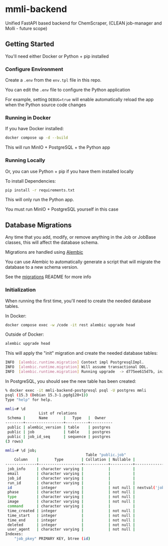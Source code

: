 # mmli-backend
Unified FastAPI based backend for ChemScraper, (CLEAN job-manager and Molli - future scope)

## Getting Started
You'll need either Docker or Python + pip installed

### Configure Environment
Create a `.env` from the `env.tpl` file in this repo.

You can edit the `.env` file to configure the Python application

For example, setting `DEBUG=true` will enable automatically reload the app when the Python source code changes

### Running in Docker
If you have Docker installed:
```bash
docker compose up -d --build
```

This will run MinIO + PostgreSQL + the Python app

### Running Locally
Or, you can use Python + pip if you have them installed locally

To install Dependencies:
```bash
pip install -r requirements.txt
```


This will only run the Python app.

You must run MinIO + PostgreSQL yourself in this case


## Database Migrations
Any time that you add, modify, or remove anything in the Job or JobBase classes, this will affect the database schema.

Migrations are handled using [Alembic](https://alembic.sqlalchemy.org/en/latest/)

You can use Alembic to automatically generate a script that will migrate the database to a new schema version.

See the [migrations](app/migrations/README.md) README for more info


### Initialization
When running the first time, you'll need to create the needed database tables.

In Docker:
```bash
docker compose exec -w /code -it rest alembic upgrade head
```

Outside of Docker:
```bash
alembic upgrade head
```

This will apply the "init" migration and create the needed database tables:
```bash
INFO  [alembic.runtime.migration] Context impl PostgresqlImpl.
INFO  [alembic.runtime.migration] Will assume transactional DDL.
INFO  [alembic.runtime.migration] Running upgrade  -> d775ee615d7b, init
```

In PostgreSQL, you should see the new table has been created:
```bash
% docker exec -it mmli-backend-postgresql psql -U postgres mmli
psql (15.3 (Debian 15.3-1.pgdg120+1))
Type "help" for help.

mmli=# \d
               List of relations
 Schema |      Name       |   Type   |  Owner   
--------+-----------------+----------+----------
 public | alembic_version | table    | postgres
 public | job             | table    | postgres
 public | job_id_seq      | sequence | postgres
(3 rows)

mmli=# \d job;
                                    Table "public.job"
    Column    |       Type        | Collation | Nullable |             Default             
--------------+-------------------+-----------+----------+---------------------------------
 job_info     | character varying |           |          | 
 email        | character varying |           |          | 
 job_id       | character varying |           |          | 
 run_id       | character varying |           |          | 
 id           | integer           |           | not null | nextval('job_id_seq'::regclass)
 phase        | character varying |           | not null | 
 type         | character varying |           | not null | 
 image        | character varying |           | not null | 
 command      | character varying |           |          | 
 time_created | integer           |           | not null | 
 time_start   | integer           |           | not null | 
 time_end     | integer           |           | not null | 
 deleted      | integer           |           | not null | 
 user_agent   | character varying |           | not null | 
Indexes:
    "job_pkey" PRIMARY KEY, btree (id)
```
